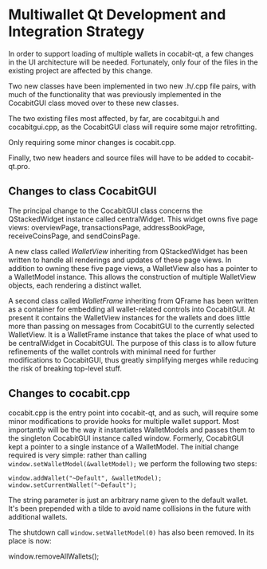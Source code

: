 Multiwallet Qt Development and Integration Strategy
===================================================

In order to support loading of multiple wallets in cocabit-qt, a few changes in the UI architecture will be needed.
Fortunately, only four of the files in the existing project are affected by this change.

Two new classes have been implemented in two new .h/.cpp file pairs, with much of the functionality that was previously
implemented in the CocabitGUI class moved over to these new classes.

The two existing files most affected, by far, are cocabitgui.h and cocabitgui.cpp, as the CocabitGUI class will require
some major retrofitting.

Only requiring some minor changes is cocabit.cpp.

Finally, two new headers and source files will have to be added to cocabit-qt.pro.

Changes to class CocabitGUI
---------------------------
The principal change to the CocabitGUI class concerns the QStackedWidget instance called centralWidget.
This widget owns five page views: overviewPage, transactionsPage, addressBookPage, receiveCoinsPage, and sendCoinsPage.

A new class called *WalletView* inheriting from QStackedWidget has been written to handle all renderings and updates of
these page views. In addition to owning these five page views, a WalletView also has a pointer to a WalletModel instance.
This allows the construction of multiple WalletView objects, each rendering a distinct wallet.

A second class called *WalletFrame* inheriting from QFrame has been written as a container for embedding all wallet-related
controls into CocabitGUI. At present it contains the WalletView instances for the wallets and does little more than passing on messages
from CocabitGUI to the currently selected WalletView. It is a WalletFrame instance
that takes the place of what used to be centralWidget in CocabitGUI. The purpose of this class is to allow future
refinements of the wallet controls with minimal need for further modifications to CocabitGUI, thus greatly simplifying
merges while reducing the risk of breaking top-level stuff.

Changes to cocabit.cpp
----------------------
cocabit.cpp is the entry point into cocabit-qt, and as such, will require some minor modifications to provide hooks for
multiple wallet support. Most importantly will be the way it instantiates WalletModels and passes them to the
singleton CocabitGUI instance called window. Formerly, CocabitGUI kept a pointer to a single instance of a WalletModel.
The initial change required is very simple: rather than calling `window.setWalletModel(&walletModel);` we perform the
following two steps:

	window.addWallet("~Default", &walletModel);
	window.setCurrentWallet("~Default");

The string parameter is just an arbitrary name given to the default wallet. It's been prepended with a tilde to avoid name collisions in the future with additional wallets.

The shutdown call `window.setWalletModel(0)` has also been removed. In its place is now:

window.removeAllWallets();
